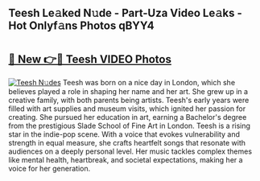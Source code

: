 ## Teesh Le𝚊ked N𝚞de - Part-Uza Video Le𝚊ks - Hot Onlyf𝚊ns Photos qBYY4

# <h2><a href="http://ab11402.deff.icu/?id=Teesh">🔗 New 👉🔴 Teesh VIDEO Photos</a></h2>

[![Teesh N𝚞des](https://i.imgur.com/rIISA9y.gif)](http://ab11402.deff.icu/?id=Teesh)
Teesh was born on a nice day in London, which she believes played a role in shaping her name and her art. She grew up in a creative family, with both parents being artists. Teesh's early years were filled with art supplies and museum visits, which ignited her passion for creating. She pursued her education in art, earning a Bachelor's degree from the prestigious Slade School of Fine Art in London. Teesh is a rising star in the indie-pop scene. With a voice that evokes vulnerability and strength in equal measure, she crafts heartfelt songs that resonate with audiences on a deeply personal level. Her music tackles complex themes like mental health, heartbreak, and societal expectations, making her a voice for her generation.
